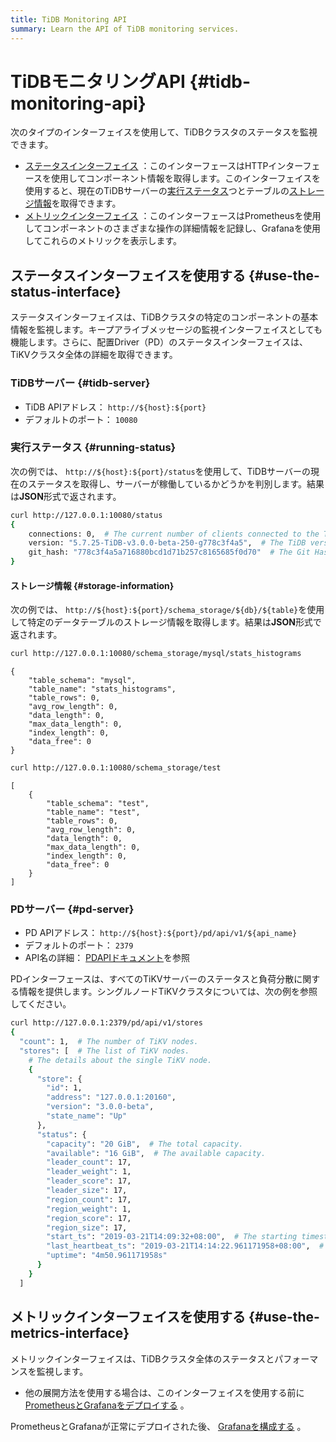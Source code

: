 ```yaml
---
title: TiDB Monitoring API
summary: Learn the API of TiDB monitoring services.
---
```


# TiDBモニタリングAPI {#tidb-monitoring-api}

次のタイプのインターフェイスを使用して、TiDBクラスタのステータスを監視できます。

-   [ステータスインターフェイス](#use-the-status-interface) ：このインターフェースはHTTPインターフェースを使用してコンポーネント情報を取得します。このインターフェイスを使用すると、現在のTiDBサーバーの[実行ステータス](#running-status)つとテーブルの[ストレージ情報](#storage-information)を取得できます。
-   [メトリックインターフェイス](#use-the-metrics-interface) ：このインターフェースはPrometheusを使用してコンポーネントのさまざまな操作の詳細情報を記録し、Grafanaを使用してこれらのメトリックを表示します。

## ステータスインターフェイスを使用する {#use-the-status-interface}

ステータスインターフェイスは、TiDBクラスタの特定のコンポーネントの基本情報を監視します。キープアライブメッセージの監視インターフェイスとしても機能します。さらに、配置Driver（PD）のステータスインターフェイスは、TiKVクラスタ全体の詳細を取得できます。

### TiDBサーバー {#tidb-server}

-   TiDB APIアドレス： `http://${host}:${port}`
-   デフォルトのポート： `10080`

### 実行ステータス {#running-status}

次の例では、 `http://${host}:${port}/status`を使用して、TiDBサーバーの現在のステータスを取得し、サーバーが稼働しているかどうかを判別します。結果は**JSON**形式で返されます。

```bash
curl http://127.0.0.1:10080/status
{
    connections: 0,  # The current number of clients connected to the TiDB server.
    version: "5.7.25-TiDB-v3.0.0-beta-250-g778c3f4a5",  # The TiDB version number.
    git_hash: "778c3f4a5a716880bcd1d71b257c8165685f0d70"  # The Git Hash of the current TiDB code.
}
```

#### ストレージ情報 {#storage-information}

次の例では、 `http://${host}:${port}/schema_storage/${db}/${table}`を使用して特定のデータテーブルのストレージ情報を取得します。結果は**JSON**形式で返されます。


```bash
curl http://127.0.0.1:10080/schema_storage/mysql/stats_histograms
```

```
{
    "table_schema": "mysql",
    "table_name": "stats_histograms",
    "table_rows": 0,
    "avg_row_length": 0,
    "data_length": 0,
    "max_data_length": 0,
    "index_length": 0,
    "data_free": 0
}
```

```bash
curl http://127.0.0.1:10080/schema_storage/test
```

```
[
    {
        "table_schema": "test",
        "table_name": "test",
        "table_rows": 0,
        "avg_row_length": 0,
        "data_length": 0,
        "max_data_length": 0,
        "index_length": 0,
        "data_free": 0
    }
]
```

### PDサーバー {#pd-server}

-   PD APIアドレス： `http://${host}:${port}/pd/api/v1/${api_name}`
-   デフォルトのポート： `2379`
-   API名の詳細： [PDAPIドキュメント](https://download.pingcap.com/pd-api-v1.html)を参照

PDインターフェースは、すべてのTiKVサーバーのステータスと負荷分散に関する情報を提供します。シングルノードTiKVクラスタについては、次の例を参照してください。

```bash
curl http://127.0.0.1:2379/pd/api/v1/stores
{
  "count": 1,  # The number of TiKV nodes.
  "stores": [  # The list of TiKV nodes.
    # The details about the single TiKV node.
    {
      "store": {
        "id": 1,
        "address": "127.0.0.1:20160",
        "version": "3.0.0-beta",
        "state_name": "Up"
      },
      "status": {
        "capacity": "20 GiB",  # The total capacity.
        "available": "16 GiB",  # The available capacity.
        "leader_count": 17,
        "leader_weight": 1,
        "leader_score": 17,
        "leader_size": 17,
        "region_count": 17,
        "region_weight": 1,
        "region_score": 17,
        "region_size": 17,
        "start_ts": "2019-03-21T14:09:32+08:00",  # The starting timestamp.
        "last_heartbeat_ts": "2019-03-21T14:14:22.961171958+08:00",  # The timestamp of the last heartbeat.
        "uptime": "4m50.961171958s"
      }
    }
  ]
```

## メトリックインターフェイスを使用する {#use-the-metrics-interface}

メトリックインターフェイスは、TiDBクラスタ全体のステータスとパフォーマンスを監視します。

-   他の展開方法を使用する場合は、このインターフェイスを使用する前に[PrometheusとGrafanaをデプロイする](/deploy-monitoring-services.md) 。

PrometheusとGrafanaが正常にデプロイされた後、 [Grafanaを構成する](/deploy-monitoring-services.md#configure-grafana) 。
